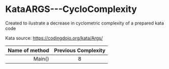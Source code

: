 # KataARGS---CycloComplexity
Created to ilustrate a decrease in cyclometric complexity of a prepared kata code

Kata source: https://codingdojo.org/kata/Args/



| Name of method      | Previous Complexity   | 
| ------------------: |:---------------------:| 
| Main()              |               8       | 



  

